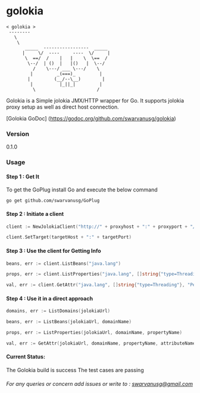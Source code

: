 # golokia

```
< golokia >
 --------
   \
    \   
       _____  -----------------  _____
      |     \/  ----     ----  \/     |
       \  ==/  /    |   |    \  \==  /
        \--/  | ()  |   |()   |  \--/
          /    \---/ ___ \---/    \
         |         _(===)_         |
        |         (__/--\__)        |
         |          |_||_|         |
          \                       /   
```

Golokia is a Simple jolokia JMX/HTTP wrapper for Go. It supports jolokia proxy setup as well as direct host connection.

[Golokia GoDoc] (https://godoc.org/github.com/swarvanusg/golokia)

### Version
0.1.0

### Usage

#### Step 1 : Get It
To get the GoPlug install Go and execute the below command 
```
go get github.com/swarvanusg/GoPlug
```

#### Step 2 : Initiate a client
```go
client := NewJolokiaClient("http://" + proxyhost + ":" + proxyport + "/" + jolokia)

client.SetTarget(targetHost + ":" + targetPort)
```

#### Step 3 : Use the client for Getting Info
```go
beans, err := client.ListBeans("java.lang")

props, err := client.ListProperties("java.lang", []string{"type=Threading"})

val, err := client.GetAttr("java.lang", []string{"type=Threading"}, "PeakThreadCount")
```

#### Step 4 : Use it in a direct approach
```go
domains, err := ListDomains(jolokiaUrl)

beans, err := ListBeans(jolokiaUrl, domainName)

props, err := ListProperties(jolokiaUrl, domainName, propertyName)

val, err := GetAttr(jolokiaUrl, domainName, propertyName, attributeName)
```

#### Current Status:
The Golokia build is success
The test cases are passing 

###### For any queries or concern add issues or write to : swarvanusg@gmail.com
